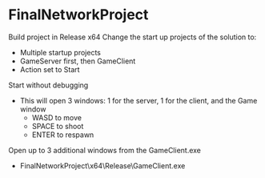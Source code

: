 # FinalNetworkProject

Build project in Release x64
Change the start up projects of the solution to: 
  - Multiple startup projects
  - GameServer first, then GameClient
  - Action set to Start
  
Start without debugging
  - This will open 3 windows: 1 for the server, 1 for the client, and the Game window
    - WASD to move
    - SPACE to shoot
    - ENTER to respawn
    
Open up to 3 additional windows from the GameClient.exe
  - FinalNetworkProject\x64\Release\GameClient.exe
